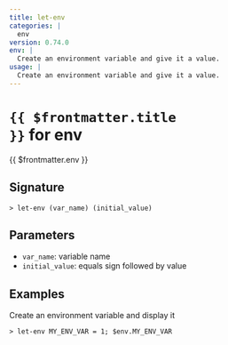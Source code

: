 ```yaml
---
title: let-env
categories: |
  env
version: 0.74.0
env: |
  Create an environment variable and give it a value.
usage: |
  Create an environment variable and give it a value.
---
```


# <code>{{ $frontmatter.title }}</code> for env

<div class='command-title'>{{ $frontmatter.env }}</div>

## Signature

```> let-env (var_name) (initial_value)```

## Parameters

 -  `var_name`: variable name
 -  `initial_value`: equals sign followed by value

## Examples

Create an environment variable and display it
```shell
> let-env MY_ENV_VAR = 1; $env.MY_ENV_VAR
```
